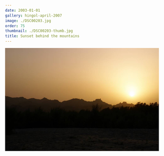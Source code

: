 ```yaml
---
date: 2003-01-01
gallery: hingol-april-2007
image: ./DSC00203.jpg
order: 75
thumbnail: ./DSC00203-thumb.jpg
title: Sunset behind the mountains
---
```


![Sunset behind the mountains](./DSC00203.jpg)
